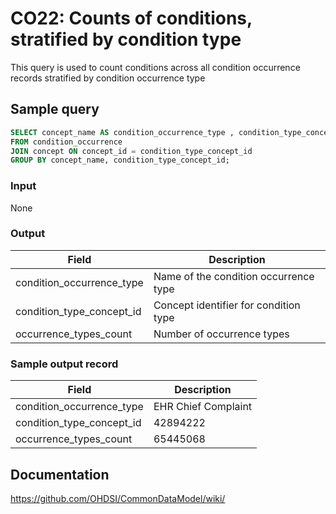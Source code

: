 # CO22: Counts of conditions, stratified by condition type

This query is used to count conditions across all condition occurrence records stratified by condition occurrence type

## Sample query
```sql
SELECT concept_name AS condition_occurrence_type , condition_type_concept_id , count(*) AS occurrence_type_count
FROM condition_occurrence
JOIN concept ON concept_id = condition_type_concept_id
GROUP BY concept_name, condition_type_concept_id;
```

### Input

None

### Output

|  Field |  Description |
| --- | --- |
| condition_occurrence_type | Name of the condition occurrence type |
| condition_type_concept_id | Concept identifier for condition type |
| occurrence_types_count | Number of occurrence types |

### Sample output record

|  Field |  Description |
| --- | --- |
| condition_occurrence_type |  EHR Chief Complaint |
| condition_type_concept_id |  42894222 |
| occurrence_types_count |  65445068 |


## Documentation
https://github.com/OHDSI/CommonDataModel/wiki/
